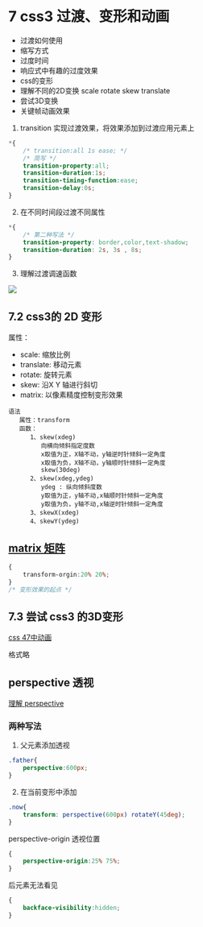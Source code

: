 # 7 css3 过渡、变形和动画
- 过渡如何使用
- 缩写方式
- 过度时间
- 响应式中有趣的过度效果
- css的变形
- 理解不同的2D变换 scale rotate skew translate
- 尝试3D变换
- 关键帧动画效果


1. transition 实现过渡效果，将效果添加到过渡应用元素上

```css
*{
    /* transition:all 1s ease; */
    /* 简写 */
    transition-property:all;
    transition-duration:1s;
    transition-timing-function:ease;
    transition-delay:0s;
}

```

2. 在不同时间段过渡不同属性

```css
*{
    /* 第二种写法 */
    transition-property: border,color,text-shadow;
    transition-duration: 2s, 3s , 8s;
}
```

3. 理解过渡调速函数

![](http://ww1.sinaimg.cn/mw690/006rAlqhly1g09lrrganwj30gl0473yl.jpg)

## 7.2 css3的 2D 变形
属性：
- scale: 缩放比例
- translate: 移动元素
- rotate: 旋转元素
- skew: 沿X Y 轴进行斜切
- matrix: 以像素精度控制变形效果


```
语法
   属性：transform
   函数：
      1、skew(xdeg)
         向横向倾斜指定度数
         x取值为正，X轴不动，y轴逆时针倾斜一定角度
         x取值为负，X轴不动，y轴顺时针倾斜一定角度
         skew(30deg)
      2、skew(xdeg,ydeg)
         ydeg : 纵向倾斜度数
         y取值为正，y轴不动,x轴顺时针倾斜一定角度
         y取值为负，y轴不动,x轴逆时针倾斜一定角度
      3、skewX(xdeg)
      4、skewY(ydeg)
```
## [matrix 矩阵](https://www.zhangxinxu.com/wordpress/2012/06/css3-transform-matrix-%E7%9F%A9%E9%98%B5/)


```css
{
    transform-orgin:20% 20%;
}
/* 变形效果的起点 */
```

## 7.3 尝试 css3 的3D变形
[css 47中动画](http://webdesignerwall.com/trends/47-amazing-css3-animation-demos)

格式略


## perspective 透视

[理解 perspective](https://www.zhangxinxu.com/wordpress/2012/09/css3-3d-transform-perspective-animate-transition/)

### 两种写法
1. 父元素添加透视

```css
.father{
    perspective:600px;
}
```

2. 在当前变形中添加

```css
.now{
    transform: perspective(600px) rotateY(45deg);
}
```


perspective-origin 透视位置
```css
{
    perspective-origin:25% 75%;
}
```


后元素无法看见
```css
{
    backface-visibility:hidden;
}
```
